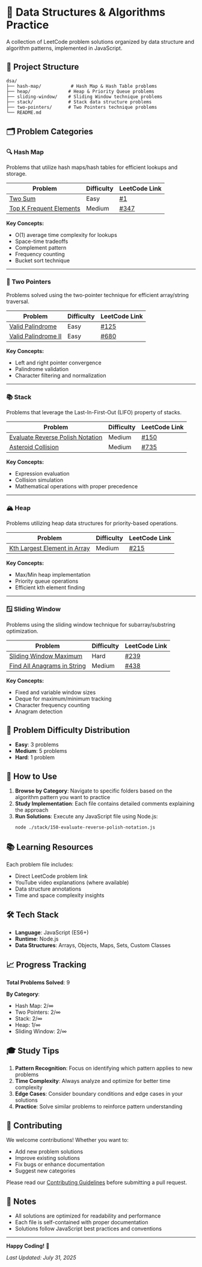 # 🧠 Data Structures & Algorithms Practice

A collection of LeetCode problem solutions organized by data structure and algorithm patterns, implemented in JavaScript.

## 📁 Project Structure

```
dsa/
├── hash-map/           # Hash Map & Hash Table problems
├── heap/              # Heap & Priority Queue problems
├── sliding-window/    # Sliding Window technique problems
├── stack/             # Stack data structure problems
├── two-pointers/      # Two Pointers technique problems
└── README.md
```

## 🗂️ Problem Categories

### 🔍 Hash Map

Problems that utilize hash maps/hash tables for efficient lookups and storage.

| Problem                                                              | Difficulty | LeetCode Link                                                  |
| -------------------------------------------------------------------- | ---------- | -------------------------------------------------------------- |
| [Two Sum](./hash-map/1-two-sum.js)                                   | Easy       | [#1](https://leetcode.com/problems/two-sum/)                   |
| [Top K Frequent Elements](./hash-map/347-top-k-frequent-elements.js) | Medium     | [#347](https://leetcode.com/problems/top-k-frequent-elements/) |

**Key Concepts:**

-   O(1) average time complexity for lookups
-   Space-time tradeoffs
-   Complement pattern
-   Frequency counting
-   Bucket sort technique

---

### 🔄 Two Pointers

Problems solved using the two-pointer technique for efficient array/string traversal.

| Problem                                                         | Difficulty | LeetCode Link                                              |
| --------------------------------------------------------------- | ---------- | ---------------------------------------------------------- |
| [Valid Palindrome](./two-pointers/125-valid-palindrome.js)      | Easy       | [#125](https://leetcode.com/problems/valid-palindrome/)    |
| [Valid Palindrome II](./two-pointers/680-valid-palindrome-2.js) | Easy       | [#680](https://leetcode.com/problems/valid-palindrome-ii/) |

**Key Concepts:**

-   Left and right pointer convergence
-   Palindrome validation
-   Character filtering and normalization

---

### 📚 Stack

Problems that leverage the Last-In-First-Out (LIFO) property of stacks.

| Problem                                                                             | Difficulty | LeetCode Link                                                           |
| ----------------------------------------------------------------------------------- | ---------- | ----------------------------------------------------------------------- |
| [Evaluate Reverse Polish Notation](./stack/150-evaluate-reverse-polish-notation.js) | Medium     | [#150](https://leetcode.com/problems/evaluate-reverse-polish-notation/) |
| [Asteroid Collision](./stack/735-asteroid-collision.js)                             | Medium     | [#735](https://leetcode.com/problems/asteroid-collision/)               |

**Key Concepts:**

-   Expression evaluation
-   Collision simulation
-   Mathematical operations with proper precedence

---

### 🏔️ Heap

Problems utilizing heap data structures for priority-based operations.

| Problem                                                                       | Difficulty | LeetCode Link                                                          |
| ----------------------------------------------------------------------------- | ---------- | ---------------------------------------------------------------------- |
| [Kth Largest Element in Array](./heap/215-kth-largest-element-in-an-array.js) | Medium     | [#215](https://leetcode.com/problems/kth-largest-element-in-an-array/) |

**Key Concepts:**

-   Max/Min heap implementation
-   Priority queue operations
-   Efficient kth element finding

---

### 🪟 Sliding Window

Problems using the sliding window technique for subarray/substring optimization.

| Problem                                                                            | Difficulty | LeetCode Link                                                        |
| ---------------------------------------------------------------------------------- | ---------- | -------------------------------------------------------------------- |
| [Sliding Window Maximum](./sliding-window/239-sliding-window-maximum.js)           | Hard       | [#239](https://leetcode.com/problems/sliding-window-maximum/)        |
| [Find All Anagrams in String](./sliding-window/438-find-all-anagrams-in-string.js) | Medium     | [#438](https://leetcode.com/problems/find-all-anagrams-in-a-string/) |

**Key Concepts:**

-   Fixed and variable window sizes
-   Deque for maximum/minimum tracking
-   Character frequency counting
-   Anagram detection

## 🎯 Problem Difficulty Distribution

-   **Easy**: 3 problems
-   **Medium**: 5 problems
-   **Hard**: 1 problem

## 🚀 How to Use

1. **Browse by Category**: Navigate to specific folders based on the algorithm pattern you want to practice
2. **Study Implementation**: Each file contains detailed comments explaining the approach
3. **Run Solutions**: Execute any JavaScript file using Node.js:
    ```bash
    node ./stack/150-evaluate-reverse-polish-notation.js
    ```

## 📚 Learning Resources

Each problem file includes:

-   Direct LeetCode problem link
-   YouTube video explanations (where available)
-   Data structure annotations
-   Time and space complexity insights

## 🛠️ Tech Stack

-   **Language**: JavaScript (ES6+)
-   **Runtime**: Node.js
-   **Data Structures**: Arrays, Objects, Maps, Sets, Custom Classes

## 📈 Progress Tracking

**Total Problems Solved**: 9

**By Category**:

-   Hash Map: 2/∞
-   Two Pointers: 2/∞
-   Stack: 2/∞
-   Heap: 1/∞
-   Sliding Window: 2/∞

## 🎓 Study Tips

1. **Pattern Recognition**: Focus on identifying which pattern applies to new problems
2. **Time Complexity**: Always analyze and optimize for better time complexity
3. **Edge Cases**: Consider boundary conditions and edge cases in your solutions
4. **Practice**: Solve similar problems to reinforce pattern understanding

## 🤝 Contributing

We welcome contributions! Whether you want to:

-   Add new problem solutions
-   Improve existing solutions
-   Fix bugs or enhance documentation
-   Suggest new categories

Please read our [Contributing Guidelines](CONTRIBUTING.md) before submitting a pull request.

## 📝 Notes

-   All solutions are optimized for readability and performance
-   Each file is self-contained with proper documentation
-   Solutions follow JavaScript best practices and conventions

---

**Happy Coding!** 🎉

_Last Updated: July 31, 2025_
